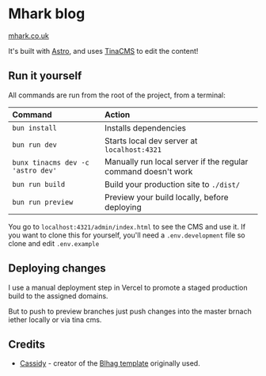 # Mhark blog

[mhark.co.uk](https://mhark.co.uk)

It's built with [Astro](https://astro.build), and uses [TinaCMS](https://tina.io) to edit the content!

## Run it yourself

All commands are run from the root of the project, from a terminal:

| Command                          | Action                                                        |
| :------------------------------- | :------------------------------------------------------------ |
| `bun install`                    | Installs dependencies                                         |
| `bun run dev`                    | Starts local dev server at `localhost:4321`                   |
| `bunx tinacms dev -c 'astro dev'` | Manually run local server if the regular command doesn't work |
| `bun run build`                  | Build your production site to `./dist/`                       |
| `bun run preview`                | Preview your build locally, before deploying                  |

You go to `localhost:4321/admin/index.html` to see the CMS and use it. If you want to clone this for yourself, you'll need a `.env.development` file so clone and edit `.env.example`

## Deploying changes

I use a manual deployment step in Vercel to promote a staged production build to the assigned domains.

But to push to preview branches just push changes into the master brnach iether locally or via tina cms.

## Credits

- [Cassidy](https://x.com/cassidoo/status/1788810892152340671) - creator of the [Blhag template](https://github.com/cassidoo/blahg) originally used.
